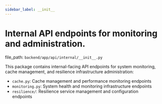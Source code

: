 ```yaml
---
sidebar_label: __init__
---
```


# Internal API endpoints for monitoring and administration.

  file_path: `backend/app/api/internal/__init__.py`

This package contains internal-facing API endpoints for system monitoring,
cache management, and resilience infrastructure administration:

- `cache.py`: Cache management and performance monitoring endpoints
- `monitoring.py`: System health and monitoring infrastructure endpoints
- `resilience/`: Resilience service management and configuration endpoints
